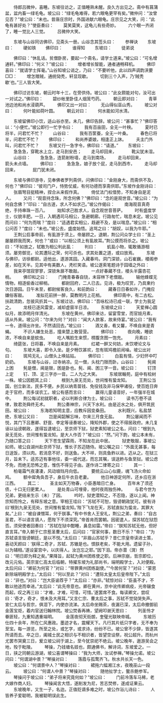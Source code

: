 <!-- { "loadSidebar": true } -->
　　侍郎吕微仲，喜睡。东坡往访之，正值睡熟未醒。良久方出见之。斋中有菖蒲盆，盆内畜一绿毛龟。坡公曰：“绿毛龟难得，若六眼龟更罕有矣。”微仲问：“汝曾见否？”坡公曰：“未也。昔唐庄宗时，外国进献六眼龟。庄宗见之大笑，问：“此龟有甚好处？”使臣奏曰：
　　莫笑莫笑，这龟儿有些奇妙。
　　六个眼一齐闭了，睡一觉比人三觉。
　　吕微仲大笑。

　　东坡与山谷同访佛印，见斋头一册。山谷念其签头曰：
　　参禅诀
　　东坡曰：
　　硬如铁
　　佛印曰：
　　谁得知
　　东坡曰：
　　徒弟说

　　佛印曰：“休乱话。贫僧卧房，要起一个斋名，请学士道来。”坡公曰：“可名增通轩。”佛印曰：“何义？”坡公曰：
　　增者增长智能，通者通畅释机。
　　佛印喜曰：“就请学士挥毫。”山谷知坡公诮之，乃曰：“不要听他，此以四声调韵浃要□□：
　　增怎赠贼，通统恸秃，轩显现歇。
　　切到三个入声，乃‘贼秃歇’也。”三人皆大笑。

　　佛印过访东坡，朝云时年十三，在旁供侍。坡公曰：“此女颇能对句，汝可出一对试之。”佛印曰：
　　碧纱帐里卧佳人烟笼芍药。
　　朝云即对曰：
　　青草池边池和尚水浸葫芦。
　　佛印又出一对曰：
　　无山得似巫山秀。
　　坡公对曰：
　　何叶能如荷叶圆。
　　朝云对曰：
　　何水能如河水清。

　　东坡留佛印小饮，适山谷亦至。未几，佛印告辞。坡公问：“甚事忙？”佛印答以：“小便忙。”坡公即行一忙字令曰：
　　我有百亩田，全无一叶秧。
　　夏时已将半，问君忙不忙？
　　山谷曰：
　　我有百筐蚕，全无一叶桑。
　　春色已将半，问君忙不忙？
　　佛印曰：
　　和尚养婆娘，相逢正上牀。
　　夫主门外叫，问君忙不忙？
　　东坡又行一急字令，佛印曰：“请道。”
　　东坡曰：
　　急急急，穿靴水上立，走马到安邑；
　　走马却回来，　　　　靴尖犹未湿。
　　山谷曰：
　　急急急，连箭射粉墙，走马到南场，
　　走马却回来，　　　　箭头未点墙。
　　佛印曰：
　　急急急，娘子放个屁，走马到西市，
　　走马却回来，　　　　屁门犹未闭。

　　东坡与佛印游寺，见奉佛者罗列斋供，问佛印曰：“金刚身大，而斋供不及，何也？”佛印曰：“彼司门户，恃势仗威，有何功德而享斋供耶。”东坡作金刚诗曰：
　　张眉弩目挺精神，捏合从来假作真。
　　倚仗法门权借势，不知身自是泥人。
　　又问：“观音持念珠，所念何佛？”佛印曰：“念的是观世音。”坡公曰：“为何自念佛？”印曰：“自古道，求人不如求己。”坡公作偈曰：
　　南海观音真奇绝，手持串珠一百八。
　　始知求己胜求人，自念观世音菩萨。
　　时有盛度学士，仪貌丰肥。一日，入朝遇司马相公，急避朝廊。行路匆忙，喘息未定。坡公见而问曰：“何为而喘？”度曰：“适遇君实相公，趋避不及，是以喘息。”坡公曰：“相公问否？”度曰：“未也。”坡公去，盛度始悟。追骂之曰：“胡奴，以我为牛耶。”
　　王荆公启事帝前，有虱游于须上。帝屡顾之。退朝，荆公问众学士曰：“圣上屡屡顾我而笑，何也？”或曰：“以相公须上有虱故耳。”荆公摸而将杀之。坡公曰：“不如放之，轼敢为相公判此虱：
　　判曰：
　　虮虱小物，辄敢循游相须。屡劳御览，论其遭际之荣，何可杀也。求其处置之道，或曰放焉。
　　东坡与佛印，访徐都尉。适他出，遂游其园。入藏春坞，洞门深锁，山石崔巍，楼阁参差，如在天半。见其中有美数人，凴栏笑语。坡公遂索笔题诗于园墙之外曰：
　　我来亭馆寂寥寥，深锁朱扉不敢敲。
　　一点好春藏不住，楼头半露杏花梢。
　　佛印和之曰：
　　门掩青春春自铙，未容林下老僧敲。
　　输他蜂蝶无情物，相逐偷香过柳梢。
　　都尉回府，二人已去。见诗，极为叹赏，乃具柬约次日游园。日午未至，都尉候客良久，和前韵曰：
　　藏春日日春如许，门掩应嫌俗客敲。
　　准拟花前拼一醉，莫教明月上花梢。
　　佛印斋中，有二古松。扶疏清韵，忽彼风折其一。东坡过访，佛印曰：“吾咏松诗已成一联，学士为我足之。
　　龙枝已逐风雷变，减却虚窗半日凉。
　　东坡续之曰：
　　天爱禅心圆似月，故添明月伴清光。
　　东坡在黄州，佛印来访，留宴雪堂，而官妓月素，适从外来。坡公问：“尔来为何？”对曰：“闻大人款客，故来侍宴。”坡公曰：“我有一令，道得出许坐。不然请回去。”坡公曰：
　　酒又香，肴又馨，不唤自来是青蝇。
　　不识人嫌生处恶，撞来楚上敢营营。
　　佛印曰：
　　夜向晚，睡欲浓，不唤自来是蚊虫。
　　吃人嘴脸生来惯，楞腹贪图一饱充。
　　月素曰：
　　绮筵张，日将暮，不唤自来是月素。
　　红裙一醉又何妨，未饮哽论文与句。
　　东坡大喜，即令入坐。是夕畅饮甚欢，忽有斑鸠檐前闹噪。坡公出对曰：
　　斑鸠无礼，山僧头上唤姑姑。
　　佛印曰：
　　白虱有情，少妇怀中叮奶奶。
　　东坡与山谷，过寺纳凉。见一僧，头枕门限而卧。山谷曰：
　　髡阃上困
　　髡是僧，阃是限，困是卧也。髡、阃、困三字一音。坡公曰：
　　钉顶上定
　　钉、顶、定三字亦一音。二人为之大笑。
　　东坡居翰苑，庭中有桧树一株。坡公因题其上曰：
　　根到九泉无觅处，世间惟有蛰龙知。
　　王荆公当国，创立新法，民多不便。乡民以纳青苗钱、免役钱及非马保甲诸役，使百姓日奔走于官府，而多误农工。坡公有感而言曰：
　　赢得儿童语音好，一年强半在城中。
　　荆公每试初就职者，必以判断合律为士。坡公曰：
　　读书万卷不读律，致君尧舜终无术。
　　荆公奏神宗，兴天下水利。由是近水之处，俱开筑民田。坡公曰：
　　东海若知明主意，应教斥因变桑田。
　　水利既兴，私盐禁绝，东坡公又曰：
　　岂是闻韶解忘味，尔来三月食无盐。
　　荆公屡闻而不悦，其门下吕惠卿、舒亶、李定等诬奏坡公，降知外郡，使之不得居政府。未几复诬以讪谤朝政，遂得旨逮坡公，至京师下狱，狱吏素知坡公之名，问曰：“根到九泉无觅处，世间惟有蛰龙知。是大人作否？”坡公曰：“然。”问下韵，坡公本未有，乃随口答之曰：
　　天下苍生望霖雨，不知龙在此中居。
　　狱吏敬服，事坡公如师。坡公自湖州赴京师下狱，惟长子苏迈随侍。坡公嘱之曰：“外面无甚事，每日送饭，须以肉。若消息不好，则送鱼。大不祥，则具鱼鲊以进。迈从之。在狱三月，旨未下。适苏迈有事他往，委一戚代送，而忘其嘱，误送鲊与鱼至狱。坡公虑不免，而绝无恐怖之意，惟伤不得见子由。遂作诗二律寄之曰：
　　其一：
　　柏毫霜气夜凄凄，风动琅珰月向低。
　　要统云山心似鹿，魂飞汤火命如鸡。
　　额中犀角奂吾子，身后牛衣丑老妻。
　　他日神游定何所，还乡应在浙江西。
　　其二：
　　圣主如天万物春，小臣愚暗日亡身。
　　百年未了须还债，十口无归更累人。
　　是处青山可埋骨，他时夜雨独伤神。
　　与君今世为兄弟，更结来生示（未）了因。
　　吟时，狱吏潜知之，不忍隐，遂以上闻。神宗知而怜之，有释东坡之意。宰相王珪曰：“苏轼不可恕，毁谤朝政犹可。彼有诗曰‘根到九泉无觅处，世间惟有蛰龙知。’陛下飞龙在天，苏轼直拟为蛰龙，其罪大矣。”上曰：“被自谏憎耳，何于朕事。”有中书舍人王安礼，荆公之弟，奏曰：“自古圣君，不以语言谪人，愿陛下不须深究。”帝首肯而罢朝。因密遣人，探苏轼在狱怨否。须臾使者回奏曰：“苏轼在狱中酣睡，鼻息如雷。”帝曰：“朕知苏轼无他，但好直言耳。”帝入朝于仁宗惹圣曹太后，后问曰：“官家何事，数日不乐？”帝曰：“为苏轼语言毁谤朝廷，是以不悦。”太后曰：“非眉山苏轼乎？昔仁宗皇帝读进士策，喜动天颜曰：‘朕得二奇才，苏轼、苏辙是也。恨朕老矣，不能大用。遗留子孙，以为辅相。’遂设宴宫中，以庆得人。汝岂忘之耶。”因下泪。帝亦潜（潸）然曰：“明日即为释之矣。”果降旨，起轼为黄州团练使之职。后神宗崩，哲宗即位，改元元佑。英宗宣仁高太后临朝，特擢东坡为礼部尚书，端明殿学士，入对便殿。太后问曰：“卿前为何官？”对曰：“带罪黄州团练副使。”“今居何官？”对曰：“蒙恩新除端明殿学士。”太后曰：“何以至此？”对曰：“遭际太皇太后皇帝陛下。”太后曰：“非也。”对曰：“岂大臣谕荐乎？”太后曰：“亦非。”轼惊对曰：“臣虽不才，不敢以他途而幸进。”太后曰：“此先帝意也。卿在黄州，京中讹传卿病疫，光帝辍食而起，叹之再三曰：‘才难，才难，可惜，可惜。’遂罢席不食。每读卿文，尝叹曰：‘奇才，奇才，恨未及大用耳。”又言仁宗、曹太后之事，苏轼不觉恸哭失声。宣仁太后与哲宗，俱泪下，内使亦流涕。太后命坐赐茶，夜漏已深，太后命撤御前金莲宝炬，着内官送归翰林院。坡公焚香再祷，望阙叩谢天恩曰：
　　列圣怜才眷匪轻，九重知遇重端明。
　　金莲夜彻天街朗，奎璧光联映帝城。
　　东坡历仕四十余年，所在仁风惠政。墨迹才名，震耀天下。凡行其片纸只字者，无不奉为至宝。每一游览，所至之处，或乞字，或求诗，纷纷不已。坡公曾不少辞，皆遂其所请而去。卒之日，阖城士民之相识与不相识者，皆望空设祭，祝公超升。而杭州尤罢市哭奠三日，爰立坡公祠于湖上，至今犹崇祀不绝云。坡公晚年，遨游吴会之地，殁于毗陵。
　　琴操，乃钱塘名妓也，颇通佛书，解诗词，东坡爱之。一日，挟之同朝云游湖，坡公喜谓琴操曰：“我为大师，汝试参禅。”琴操允诺。坡公问曰：“何谓湖中景？”琴操对曰：
　　落霞与孤鹜齐飞，秋水共长天一色。
　　坡公曰：“何谓景中人？”琴操对曰：
　　裙拖六幅湘江水，夜晚巫山一段云。
　　坡公曰：“何谓人中景？”琴操对曰：
　　随他扯学士，鳖杀鲍参军。
　　琴操问于坡公曰：“弟子将来究竟何如？”坡公曰：
　　门前冷落车马稀，老大嫁作商人妇。
　　琴操闻言大悟，遂削发为尼，苦志焚修，遂成证果云。
　　东坡晚年，又生一子，名迨。正值贬谪多难之时，坡公作浴儿诗曰：
　　人皆养子爱聪明，我被聪明误此生。
